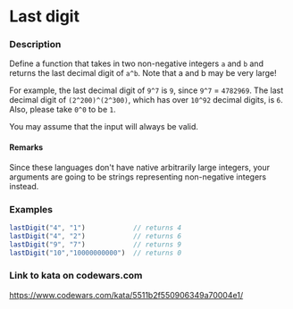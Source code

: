 # Last digit

### Description
Define a function that takes in two non-negative integers `a` and `b` and returns the last decimal digit of `a^b`. Note that a and b may be very large!

For example, the last decimal digit of `9^7` is `9`, since `9^7` = `4782969`. The last decimal digit of `(2^200)^(2^300)`, which has over `10^92` decimal digits, is `6`. Also, please take `0^0` to be `1`.

You may assume that the input will always be valid.

#### Remarks
Since these languages don't have native arbitrarily large integers, your arguments are going to be strings representing non-negative integers instead.

### Examples
```javascript
lastDigit("4", "1")            // returns 4
lastDigit("4", "2")            // returns 6
lastDigit("9", "7")            // returns 9    
lastDigit("10","10000000000")  // returns 0
```

### Link to kata on codewars.com
https://www.codewars.com/kata/5511b2f550906349a70004e1/
